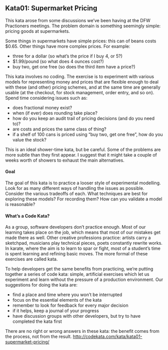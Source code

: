 ## Kata01: Supermarket Pricing

This kata arose from some discussions we’ve been having at the DFW Practioners meetings. The problem domain is something seemingly simple: pricing goods at supermarkets.

Some things in supermarkets have simple prices: this can of beans costs $0.65. Other things have more complex prices. For example:
* three for a dollar (so what’s the price if I buy 4, or 5?)
* $1.99/pound (so what does 4 ounces cost?)
* buy two, get one free (so does the third item have a price?)

This kata involves no coding. The exercise is to experiment with various models for representing money and prices that are flexible enough to deal with these (and other) pricing schemes, and at the same time are generally usable (at the checkout, for stock management, order entry, and so on). Spend time considering issues such as:
* does fractional money exist?
* when (if ever) does rounding take place?
* how do you keep an audit trail of pricing decisions (and do you need to)?
* are costs and prices the same class of thing?
* if a shelf of 100 cans is priced using “buy two, get one free”, how do you value the stock?

This is an ideal shower-time kata, but be careful. Some of the problems are more subtle than they first appear. I suggest that it might take a couple of weeks worth of showers to exhaust the main alternatives.

#### Goal
The goal of this kata is to practice a looser style of experimental modelling. Look for as many different ways of handling the issues as possible. Consider the various tradeoffs of each. What techniques are best for exploring these models? For recording them? How can you validate a model is reasonable?

#### What’s a Code Kata?
As a group, software developers don’t practice enough. Most of our learning takes place on the job, which means that most of our mistakes get made there as well. Other creative professions practice: artists carry a sketchpad, musicians play technical pieces, poets constantly rewrite works. In karate, where the aim is to learn to spar or fight, most of a student’s time is spent learning and refining basic moves. The more formal of these exercises are called kata.

To help developers get the same benefits from practicing, we’re putting together a series of code kata: simple, artificial exercises which let us experiment and learn without the pressure of a production environment. Our suggestions for doing the kata are:
* find a place and time where you won’t be interrupted
* focus on the essential elements of the kata
* remember to look for feedback for every major decision
* if it helps, keep a journal of your progress
* have discussion groups with other developers, but try to have completed the kata first

There are no right or wrong answers in these kata: the benefit comes from the process, not from the result.
http://codekata.com/kata/kata01-supermarket-pricing/
